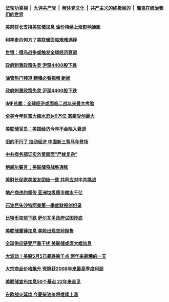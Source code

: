 ####  [法轮功真相](../../../../basic/blob/master/README.md?t=05290232) &nbsp;|&nbsp; [九评共产党](../../../../9ping.md/blob/master/README.md?t=05290232) &nbsp;|&nbsp; [解体党文化](../../../../jtdwh.md/blob/master/README.md?t=05290232)  &nbsp;|&nbsp; [共产主义的终极目的](../../../../gczydzjmd.md/blob/master/README.md?t=05290232) &nbsp;|&nbsp; [魔鬼在统治我们的世界](../../../../mgztzwmdsj.md/blob/master/README.md?t=05290232) 

#### [美前财长支持美联储加息 油价持续上涨影响通胀](../pages/soh7/624329.md?t=05290232) 
#### [利率走向何方？美联储面临艰难选择](../pages/soh7/623753.md?t=05290232) 
#### [世银：俄乌战争或触发全球经济衰退](../pages/soh7/623663.md?t=05290232) 
#### [政府刺激政策失灵 沪深4400股下跌](../pages/soh7/623129.md?t=05290232) 
#### [油管热门频道 翻墙必看视频 新闻](http://45.76.130.85:81/youtube.html?05290232)
#### [政府刺激政策失灵 沪深4400股下跌](../pages/soh7/623129.md?t=05290232) 
#### [IMF总裁：全球经济或面临二战以来最大考验](../pages/soh7/622973.md?t=05290232) 
#### [全美今年财富大缩水恐达9万亿 富豪受创最大](../pages/soh7/622946.md?t=05290232) 
#### [美联储官员：美国经济今年不会陷入衰退](../pages/soh7/622310.md?t=05290232) 
#### [旧的不行了 拉动经济 中国新三驾马车登场](../pages/soh7/622178.md?t=05290232) 
#### [中共商务部证实外贸局面“严峻复杂”](../pages/soh7/622166.md?t=05290232) 
#### [鲍威尔誓言：美联储将战胜通胀](../pages/soh7/621551.md?t=05290232) 
#### [美财长促欧美盟友团结一致 共同应对中共挑战](../pages/soh7/621401.md?t=05290232) 
#### [地产商违约频传 亚洲垃圾债市缩水千亿](../pages/soh7/621191.md?t=05290232) 
#### [石油巨头沙特阿美第一季度财报创纪录](../pages/soh7/620948.md?t=05290232) 
#### [比特币空前下跌 萨尔瓦多政府试图抄底](../pages/soh7/619483.md?t=05290232) 
#### [美联储重锤加息 美股出现空前抛售 ](../pages/soh7/619186.md?t=05290232) 
#### [全球供应链受严重干扰 美联储或须大幅加息 ](../pages/soh7/618673.md?t=05290232) 
#### [大波动！美股5月5日暴跌逾千点 两年来最糟的一天](../pages/soh7/618436.md?t=05290232) 
#### [大宗商品价格飙升 壳牌获2008年来最高季度利润](../pages/soh7/618235.md?t=05290232) 
#### [美联储宣布加息50个基点 22年来首见](../pages/soh7/618106.md?t=05290232) 
#### [东欧战火延烧 今夏柴油价将继续上涨](../pages/soh7/617323.md?t=05290232) 
<img src='http://gfw-breaker.win/goodnews/indexes/soh7.md' width='0px' height='0px'/>
